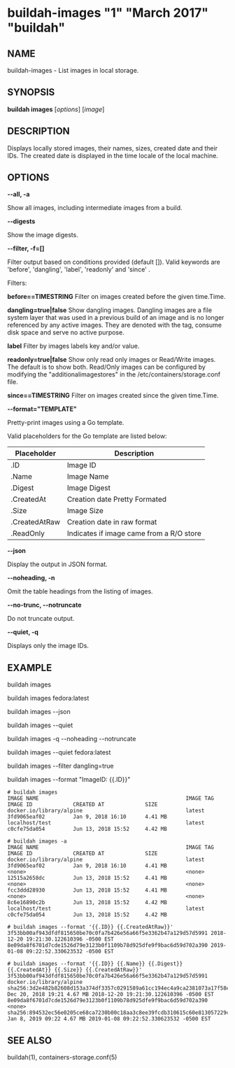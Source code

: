 # buildah-images "1" "March 2017" "buildah"

## NAME
buildah\-images - List images in local storage.

## SYNOPSIS
**buildah images** [*options*] [*image*]

## DESCRIPTION
Displays locally stored images, their names, sizes, created date and their IDs.
The created date is displayed in the time locale of the local machine.

## OPTIONS

**--all, -a**

Show all images, including intermediate images from a build.

**--digests**

Show the image digests.

**--filter, -f=[]**

Filter output based on conditions provided (default []).  Valid
keywords are 'before', 'dangling', 'label', 'readonly' and 'since' .

  Filters:

  **before==TIMESTRING**
    Filter on images created before the given time.Time.

  **dangling=true|false**
    Show dangling images. Dangling images are a file system layer that was used in a previous build of an image and is no longer referenced by any active images. They are denoted with the <none> tag, consume disk space and serve no active purpose.

  **label**
    Filter by images labels key and/or value.

  **readonly=true|false**
     Show only read only images or Read/Write images. The default is to show both.  Read/Only images can be configured by modifying the  "additionalimagestores" in the /etc/containers/storage.conf file.

  **since==TIMESTRING**
    Filter on images created since the given time.Time.

**--format="TEMPLATE"**

Pretty-print images using a Go template.

Valid placeholders for the Go template are listed below:

| **Placeholder** | **Description**                          |
| --------------- | -----------------------------------------|
| .ID             | Image ID                                 |
| .Name           | Image Name                               |
| .Digest         | Image Digest                             |
| .CreatedAt      | Creation date Pretty Formated            |
| .Size           | Image Size                               |
| .CreatedAtRaw   | Creation date in raw format              |
| .ReadOnly       | Indicates if image came from a R/O store |

**--json**

Display the output in JSON format.

**--noheading, -n**

Omit the table headings from the listing of images.

**--no-trunc, --notruncate**

Do not truncate output.

**--quiet, -q**

Displays only the image IDs.

## EXAMPLE

buildah images

buildah images fedora:latest

buildah images --json

buildah images --quiet

buildah images -q --noheading --notruncate

buildah images --quiet fedora:latest

buildah images --filter dangling=true

buildah images --format "ImageID: {{.ID}}"

```
# buildah images
IMAGE NAME                                               IMAGE TAG            IMAGE ID             CREATED AT             SIZE
docker.io/library/alpine                                 latest               3fd9065eaf02         Jan 9, 2018 16:10      4.41 MB
localhost/test                                           latest               c0cfe75da054         Jun 13, 2018 15:52     4.42 MB
```

```
# buildah images -a
IMAGE NAME                                               IMAGE TAG            IMAGE ID             CREATED AT             SIZE
docker.io/library/alpine                                 latest               3fd9065eaf02         Jan 9, 2018 16:10      4.41 MB
<none>                                                   <none>               12515a2658dc         Jun 13, 2018 15:52     4.41 MB
<none>                                                   <none>               fcc3ddd28930         Jun 13, 2018 15:52     4.41 MB
<none>                                                   <none>               8c6e16890c2b         Jun 13, 2018 15:52     4.42 MB
localhost/test                                           latest               c0cfe75da054         Jun 13, 2018 15:52     4.42 MB
```

```
# buildah images --format '{{.ID}} {{.CreatedAtRaw}}'
3f53bb00af943dfdf815650be70c0fa7b426e56a66f5e3362b47a129d57d5991 2018-12-20 19:21:30.122610396 -0500 EST
8e09da8f6701d7cde1526d79e3123b0f1109b78d925dfe9f9bac6d59d702a390 2019-01-08 09:22:52.330623532 -0500 EST
```

```
# buildah images --format '{{.ID}} {{.Name}} {{.Digest}} {{.CreatedAt}} {{.Size}} {{.CreatedAtRaw}}'
3f53bb00af943dfdf815650be70c0fa7b426e56a66f5e3362b47a129d57d5991 docker.io/library/alpine sha256:3d2e482b82608d153a374df3357c0291589a61cc194ec4a9ca2381073a17f58e Dec 20, 2018 19:21 4.67 MB 2018-12-20 19:21:30.122610396 -0500 EST
8e09da8f6701d7cde1526d79e3123b0f1109b78d925dfe9f9bac6d59d702a390 <none> sha256:894532ec56e0205ce68ca7230b00c18aa3c8ee39fcdb310615c60e813057229c Jan 8, 2019 09:22 4.67 MB 2019-01-08 09:22:52.330623532 -0500 EST
```
## SEE ALSO
buildah(1), containers-storage.conf(5)

